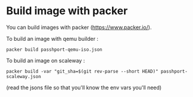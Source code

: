 Build image with packer
=============================

You can build images with packer (https://www.packer.io/).

To build an image with qemu builder :
```
packer build passhport-qemu-iso.json
 ```

To build an image on scaleway :
```
packer build -var "git_sha=$(git rev-parse --short HEAD)" passhport-scaleway.json
 ```

(read the jsons file so that you'll know the env vars you'll need)
